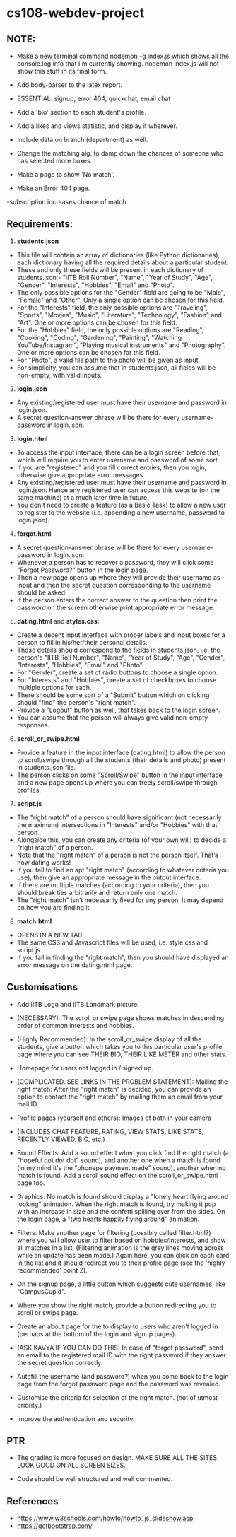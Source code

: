 # cs108-webdev-project

## NOTE:
- Make a new terminal command nodemon -g index.js which shows all the console.log info that I'm currently showing. nodemon index.js will not show this stuff in its final form.

- Add body-parser to the latex report.

- ESSENTIAL: signup, error 404, quickchat, email chat

- Add a 'bio' section to each student's profile.

- Add a likes and views statistic, and display it wherever.

- Include data on branch (department) as well.

- Change the matching alg. to damp down the chances of someone who has selected more boxes.

- Make a page to show 'No match'.

- Make an Error 404 page.

-subscription increases chance of match.

## Requirements: 

1) **students.json**

- This file will contain an array of dictionaries (like Python dictionaries), each dictionary having all the required details about a particular student.
- These and only these fields will be present in each dictionary of students.json:- "IITB Roll Number", "Name", "Year of Study", "Age", "Gender", "Interests", "Hobbies", "Email" and "Photo".
- The only possible options for the "Gender" field are going to be "Male", "Female" and "Other". Only a single option can be chosen for this field.
- For the "Interests" field, the only possible options are "Traveling", "Sports", "Movies", "Music", "Literature", "Technology", "Fashion" and "Art". One or more options can be chosen for this field.
- For the "Hobbies" field, the only possible options are "Reading", "Cooking", "Coding", "Gardening", "Painting", "Watching YouTube/Instagram", "Playing musical instruments" and "Photography". One or more options can be chosen for this field.
- For "Photo", a valid file path to the photo will be given as input.
- For simplicity, you can assume that in students.json, all fields will be non-empty, with valid inputs. 

2) **login.json**

- Any existing/registered user must have their username and password in login.json.
- A secret question-answer phrase will be there for every username-password in login.json.

3) **login.html**

- To access the input interface, there can be a login screen before that, which will require you to enter username and password of some sort. 
- If you are "registered" and you fill correct entries, then you login, otherwise give appropriate error messages. 
- Any existing/registered user must have their username and password in login.json. Hence any registered user can access this website (on the same machine) at a much later time in future.
- You don't need to create a feature (as a Basic Task) to allow a new user to register to the website (i.e. appending a new username, password to login.json).

4) **forgot.html**

- A secret question-answer phrase will be there for every username-password in login.json. 
- Whenever a person has to recover a password, they will click some "Forgot Password?" button in the login page. 
- Then a new page opens up where they will provide their username as input and then the secret question corresponding to the username should be asked. 
- If the person enters the correct answer to the question then print the password on the screen otherwise print appropriate error message. 

5) **dating.html** and **styles.css**:

- Create a decent input interface with proper labels and input boxes for a person to fill in his/her/their personal details. 
- Those details should correspond to the fields in students.json, i.e. the person's "IITB Roll Number", "Name", "Year of Study", "Age", "Gender",  "Interests", "Hobbies", "Email" and "Photo".
- For "Gender", create a set of radio buttons to choose a single option.
- For "Interests" and "Hobbies", create a set of checkboxes to choose multiple options for each.
- There should be some sort of a "Submit" button which on clicking should "find" the person's "right match".
- Provide a "Logout" button as well, that takes back to the login screen.
- You can assume that the person will always give valid non-empty responses.

6) **scroll_or_swipe.html**

- Provide a feature in the input interface (dating.html) to allow the person to scroll/swipe through all the students (their details and photo) present in students.json file. 
- The person clicks on some "Scroll/Swipe" button in the input interface and a new page opens up where you can freely scroll/swipe through profiles.

7) **script.js**

- The "right match" of a person should have significant (not necessarily the maximum) intersections in "Interests" and/or "Hobbies" with that person. 
- Alongside this, you can create any criteria (of your own will) to decide a "right match" of a person.
- Note that the "right match" of a person is not the person itself. That’s how dating works!
- If you fail to find an apt "right match" (according to whatever criteria you use), then give an appropriate message in the output interface.
- If there are multiple matches (according to your criteria), then you should break ties arbitrarily and return only one match.
- The "right match" isn’t necessarily fixed for any person. It may depend on how you are finding it.

8) **match.html**

- OPENS IN A NEW TAB.
- The same CSS and Javascript files will be used, i.e. style.css and script.js
- If you fail in finding the "right match", then you should have displayed an error message on the dating.html page.



## Customisations

- Add IITB Logo and IITB Landmark picture.

- (NECESSARY): The scroll or swipe page shows matches in descending order of common interests and hobbies.

- (Highly Recommended): In the scroll_or_swipe display of all the students, give a button which takes you to this particular user's profile page where you can see THEIR BIO, THEIR LIKE METER and other stats.

- Homepage for users not logged in / signed up.

- (COMPLICATED. SEE LINKS IN THE PROBLEM STATEMENT): Mailing the right match: After the "right match" is decided, you can provide an option to contact the "right match" by mailing them an email from your mail ID.

- Profile pages (yourself and others): Images of both in your camera
- (INCLUDES CHAT FEATURE, RATING, VIEW STATS, LIKE STATS, RECENTLY VIEWED, BIO, etc.)

- Sound Effects: Add a sound effect when you click find the right match (a "hopeful dot dot dot" sound), and another one when a match is found (in my mind it's the "phonepe payment made" sound), another when no match is found. Add a scroll sound effect on the scroll_or_swipe.html page too.

- Graphics: No match is found should display a "lonely heart flying around looking" animation. When the right match is found, try making it pop with an increase in size and the confetti spilling over from the sides. On the login page, a "two hearts happily flying around" animation.

- Filters: Make another page for filtering (possibly called filter.html?) where you will allow user to filter based on hobbies/interests, and show all matches in a list. (Filtering animation is the grey lines moving across while an update has been made.) Again here, you can click on each card in the list and it should redirect you to their profile page (see the 'highly recommended' point 2).

- On the signup page, a little button which suggests cute usernames, like "CampusCupid".

- Where you show the right match, provide a button redirecting you to scroll or swipe page.

- Create an about page for the to display to users who aren't logged in (perhaps at the bottom of the login and signup pages).

- (ASK KAVYA IF YOU CAN DO THIS) In case of "forgot password", send an email to the registered mail ID with the right password if they answer the secret question correctly.

- Autofill the username (and password?) when you come back to the login page from the forgot password page and the password was revealed.

- Customise the criteria for selection of the right match. (not of utmost priority.)

- Improve the authentication and security.

## PTR

- The grading is more focused on design. MAKE SURE ALL THE SITES LOOK GOOD ON ALL SCREEN SIZES.

- Code should be well structured and well commented.

## References 

- https://www.w3schools.com/howto/howto_js_slideshow.asp
- https://getbootstrap.com/
